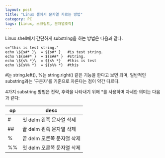 ```yaml
---
layout: post
title: "Linux 셸에서 문자열 자르는 방법"
category: PC
tags: [Linux, 스크립트, 문자열조작]
---
```


Linux shell에서 간단하게 substring을 하는 방법은 다음과 같다.

~~~
s="this is test string."
echo \${s#* }\  = ${s#* }   #is test string.
echo \${s##* }  = ${s##* }  #string.
echo \${s% *}\  = ${s% *}   #this is test
echo \${s%% *}  = ${s%% *}  #this
~~~

\#는 string.left(), %는 string.right() 같은 기능을 한다고 보면 되며, 일반적인 substring과는 '구분자'를 기준으로 자른다는 점이 약간 다르다.

4가지 substring 방법은 전략, 후략을 나타내기 위해 *를 사용하며 자세한 의미는 다음과 같다:

op  | desc
----|-----
\#  | 첫 delm 왼쪽 문자열 삭제
\## | 끝 delm 왼쪽 문자열 삭제
%   | 끝 delm 오른쪽 문자열 삭제
%%  | 첫 delm 오른쪽 문자열 삭제
